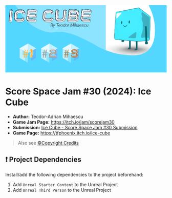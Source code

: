 ![Ice Cube](Art/Images/Artwork/Artwork_Banner.png)

# Score Space Jam #30 (2024): Ice Cube

- **Author:** Teodor-Adrian Mihaescu
- **Game Jam Page:** https://itch.io/jam/scorejam30
- **Submission:** [Ice Cube - Score Space Jam #30 Submission](https://itch.io/jam/scorejam30/rate/2793541)
- **Game Page:** https://tfphoenix.itch.io/ice-cube

> Also see [©Copyright Credits](./CREDITS.md)

## ❗ Project Dependencies

Install/add the following dependencies to the project beforehand:

1. Add `Unreal Starter Content` to the Unreal Project
2. Add `Unreal Third Person` to the Unreal Project
